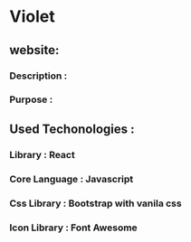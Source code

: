 # Violet

## website:

### Description :

### Purpose :



## Used Techonologies :

### Library : React

### Core Language : Javascript

### Css Library : Bootstrap with vanila css
### Icon Library : Font Awesome


